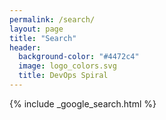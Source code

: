 ```yaml
---
permalink: /search/
layout: page
title: "Search"
header:
  background-color: "#4472c4"
  image: logo_colors.svg
  title: DevOps Spiral
---
```


{% include _google_search.html %}
